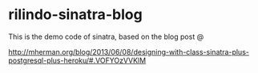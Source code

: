 # rilindo-sinatra-blog

This is the demo code of sinatra, based on the blog post @

http://mherman.org/blog/2013/06/08/designing-with-class-sinatra-plus-postgresql-plus-heroku/#.VOFYOzVVKlM
